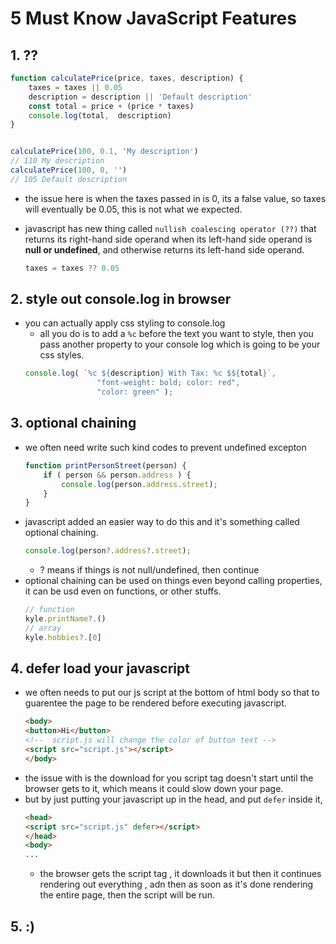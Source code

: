 
# 5 Must Know JavaScript Features

## 1. ??

```javascript
function calculatePrice(price, taxes, description) {
    taxes = taxes || 0.05
    description = description || 'Default description'
    const total = price + (price * taxes)
    console.log(total,  description)
}


calculatePrice(100, 0.1, 'My description')
// 110 My description
calculatePrice(100, 0, '')
// 105 Default description
```

- the issue here is when the taxes passed in is 0, its a false value, so taxes will eventually be 0.05, this is not what we expected.

- javascript has new thing called `nullish coalescing operator (??)` that returns its right-hand side operand when its left-hand side operand is **null or undefined**, and otherwise returns its left-hand side operand.
    ```javascript
    taxes = taxes ?? 0.05
    ```


## 2. style out console.log in browser

- you can actually apply css styling to console.log
    - all you do is to add a `%c` before the text you want to style, then you pass another property to your console log which is going to be your css styles.
    ```javascript
    console.log( `%c ${description} With Tax: %c $${total}`, 
                    "font-weight: bold; color: red",
                    "color: green" );
    ```


## 3. optional chaining 

- we often need write such kind codes to prevent undefined excepton
    ```javascript
    function printPersonStreet(person) {
        if ( person && person.address ) {
            console.log(person.address.street);
        }
    }
    ```
- javascript added an easier way to do this and it's something called optional chaining.
    ```javascript
    console.log(person?.address?.street);
    ```
    - ? means if things is not null/undefined, then continue 
- optional chaining can be used on things even beyond calling properties, it can be usd even on functions, or other stuffs.
    ```javascript
    // function
    kyle.printName?.()
    // array
    kyle.hobbies?.[0]
    ```


## 4. defer load your javascript

- we often needs to put our js script at the bottom of html body so that to guarentee the page to be rendered before executing javascript.
    ```html
    <body>
    <button>Hi</button>
    <!--  script.js will change the color of button text -->
    <script src="script.js"></script> 
    </body>
    ```
- the issue with is the download for you script tag doesn't start until the browser gets to it, which means it could slow down your page.
- but by just putting your javascript up in the head, and put `defer` inside it, 
    ```html
    <head>
    <script src="script.js" defer></script> 
    </head> 
    <body>
    ...
    ```
    - the browser gets the script tag , it downloads it but then it continues rendering out everything , adn then as soon as it's done rendering the entire page, then the script will be run.


## 5. :)



